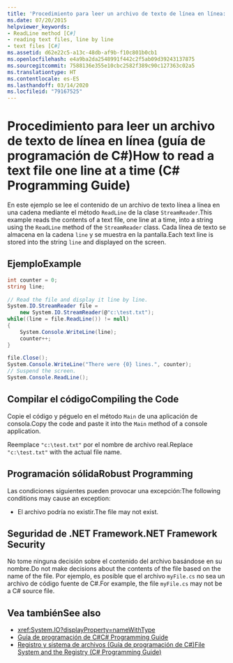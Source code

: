 ```yaml
---
title: 'Procedimiento para leer un archivo de texto de línea en línea: guía de programación de C#'
ms.date: 07/20/2015
helpviewer_keywords:
- ReadLine method [C#]
- reading text files, line by line
- text files [C#]
ms.assetid: d62e22c5-a13c-48db-af9b-f10c801b0cb1
ms.openlocfilehash: e4a9ba2da2548991f442c2f5ab09d39243137875
ms.sourcegitcommit: 7588136e355e10cbc2582f389c90c127363c02a5
ms.translationtype: HT
ms.contentlocale: es-ES
ms.lasthandoff: 03/14/2020
ms.locfileid: "79167525"
---
```

# <a name="how-to-read-a-text-file-one-line-at-a-time-c-programming-guide"></a><span data-ttu-id="d50b2-102">Procedimiento para leer un archivo de texto de línea en línea (guía de programación de C#)</span><span class="sxs-lookup"><span data-stu-id="d50b2-102">How to read a text file one line at a time (C# Programming Guide)</span></span>
<span data-ttu-id="d50b2-103">En este ejemplo se lee el contenido de un archivo de texto línea a línea en una cadena mediante el método `ReadLine` de la clase `StreamReader`.</span><span class="sxs-lookup"><span data-stu-id="d50b2-103">This example reads the contents of a text file, one line at a time, into a string using the `ReadLine` method of the `StreamReader` class.</span></span> <span data-ttu-id="d50b2-104">Cada línea de texto se almacena en la cadena `line` y se muestra en la pantalla.</span><span class="sxs-lookup"><span data-stu-id="d50b2-104">Each text line is stored into the string `line` and displayed on the screen.</span></span>  
  
## <a name="example"></a><span data-ttu-id="d50b2-105">Ejemplo</span><span class="sxs-lookup"><span data-stu-id="d50b2-105">Example</span></span>  
  
```csharp
int counter = 0;  
string line;  
  
// Read the file and display it line by line.  
System.IO.StreamReader file =
    new System.IO.StreamReader(@"c:\test.txt");  
while((line = file.ReadLine()) != null)  
{  
    System.Console.WriteLine(line);  
    counter++;  
}  
  
file.Close();  
System.Console.WriteLine("There were {0} lines.", counter);  
// Suspend the screen.  
System.Console.ReadLine();  
```  
  
## <a name="compiling-the-code"></a><span data-ttu-id="d50b2-106">Compilar el código</span><span class="sxs-lookup"><span data-stu-id="d50b2-106">Compiling the Code</span></span>  
 <span data-ttu-id="d50b2-107">Copie el código y péguelo en el método `Main` de una aplicación de consola.</span><span class="sxs-lookup"><span data-stu-id="d50b2-107">Copy the code and paste it into the `Main` method of a console application.</span></span>  
  
 <span data-ttu-id="d50b2-108">Reemplace `"c:\test.txt"` por el nombre de archivo real.</span><span class="sxs-lookup"><span data-stu-id="d50b2-108">Replace `"c:\test.txt"` with the actual file name.</span></span>  
  
## <a name="robust-programming"></a><span data-ttu-id="d50b2-109">Programación sólida</span><span class="sxs-lookup"><span data-stu-id="d50b2-109">Robust Programming</span></span>  
 <span data-ttu-id="d50b2-110">Las condiciones siguientes pueden provocar una excepción:</span><span class="sxs-lookup"><span data-stu-id="d50b2-110">The following conditions may cause an exception:</span></span>  
  
- <span data-ttu-id="d50b2-111">El archivo podría no existir.</span><span class="sxs-lookup"><span data-stu-id="d50b2-111">The file may not exist.</span></span>  
  
## <a name="net-framework-security"></a><span data-ttu-id="d50b2-112">Seguridad de .NET Framework</span><span class="sxs-lookup"><span data-stu-id="d50b2-112">.NET Framework Security</span></span>  
 <span data-ttu-id="d50b2-113">No tome ninguna decisión sobre el contenido del archivo basándose en su nombre.</span><span class="sxs-lookup"><span data-stu-id="d50b2-113">Do not make decisions about the contents of the file based on the name of the file.</span></span> <span data-ttu-id="d50b2-114">Por ejemplo, es posible que el archivo `myFile.cs` no sea un archivo de código fuente de C#.</span><span class="sxs-lookup"><span data-stu-id="d50b2-114">For example, the file `myFile.cs` may not be a C# source file.</span></span>  
  
## <a name="see-also"></a><span data-ttu-id="d50b2-115">Vea también</span><span class="sxs-lookup"><span data-stu-id="d50b2-115">See also</span></span>

- <xref:System.IO?displayProperty=nameWithType>
- [<span data-ttu-id="d50b2-116">Guía de programación de C#</span><span class="sxs-lookup"><span data-stu-id="d50b2-116">C# Programming Guide</span></span>](../index.md)
- [<span data-ttu-id="d50b2-117">Registro y sistema de archivos (Guía de programación de C#)</span><span class="sxs-lookup"><span data-stu-id="d50b2-117">File System and the Registry (C# Programming Guide)</span></span>](./index.md)
